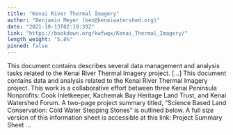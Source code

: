 ```yaml
---
title: "Kenai River Thermal Imagery"
author: "Benjamin Meyer (ben@kenaiwatershed.org)"
date: "2021-10-13T02:19:39Z"
link: "https://bookdown.org/kwfwqx/Kenai_Thermal_Imagery/"
length_weight: "5.8%"
pinned: false
---
```


This document contains describes several data management and analysis tasks related to the Kenai River Thermal Imagery project. [...] This document contains data and analysis related to the Kenai River Thermal Imagery project. This work is a collaborative effort between three Kenai Peninsula Nonprofits: Cook Inletkeeper, Kachemak Bay Heritage Land Trust, and Kenai Watershed Forum. A two-page project summary titled, “Science Based Land Conservation: Cold Water Stepping Stones” is outlined below. A full size version of this information sheet is accessible at this link: Project Summary Sheet ...
